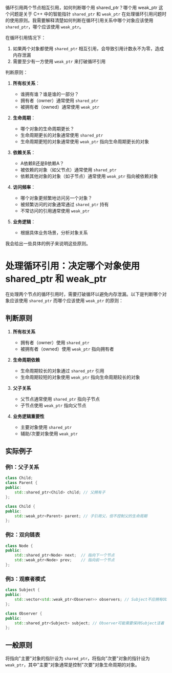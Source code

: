 循环引用两个节点相互引用，如何判断哪个用 shared_ptr？哪个用 weak_ptr
<think>
这个问题是关于 C++ 中的智能指针 `shared_ptr` 和 `weak_ptr` 在处理循环引用问题时的使用原则。我需要解释清楚如何判断在循环引用关系中哪个对象应该使用 `shared_ptr`，哪个应该使用 `weak_ptr`。

在循环引用情况下：
1. 如果两个对象都使用 `shared_ptr` 相互引用，会导致引用计数永不为零，造成内存泄漏
2. 需要至少有一方使用 `weak_ptr` 来打破循环引用

判断原则：

1. **所有权关系**：
   - 谁拥有谁？谁是谁的一部分？
   - 拥有者（owner）通常使用 `shared_ptr`
   - 被拥有者（owned）通常使用 `weak_ptr`

2. **生命周期**：
   - 哪个对象的生命周期更长？
   - 生命周期更长的对象通常使用 `shared_ptr`
   - 生命周期更短的对象通常使用 `weak_ptr` 指向生命周期更长的对象

3. **依赖关系**：
   - A依赖B还是B依赖A？
   - 被依赖的对象（如父节点）通常使用 `shared_ptr`
   - 依赖其他对象的对象（如子节点）通常使用 `weak_ptr` 指向被依赖对象

4. **访问频率**：
   - 哪个对象更频繁地访问另一个对象？
   - 被频繁访问的对象通常通过 `shared_ptr` 持有
   - 不常访问的引用通常使用 `weak_ptr`

5. **业务逻辑**：
   - 根据具体业务场景，分析对象关系

我会给出一些具体的例子来说明这些原则。
</think>

# 处理循环引用：决定哪个对象使用 shared_ptr 和 weak_ptr

在处理两个节点的循环引用时，需要打破循环以避免内存泄漏。以下是判断哪个对象应该使用 `shared_ptr` 而哪个应该使用 `weak_ptr` 的原则：

## 判断原则

1. **所有权关系**
   - 拥有者（owner）使用 `shared_ptr`
   - 被拥有者（owned）使用 `weak_ptr` 指向拥有者

2. **生命周期依赖**
   - 生命周期较长的对象通过 `shared_ptr` 引用
   - 生命周期较短的对象使用 `weak_ptr` 指向生命周期较长的对象

3. **父子关系**
   - 父节点通常使用 `shared_ptr` 指向子节点
   - 子节点使用 `weak_ptr` 指向父节点

4. **业务逻辑重要性**
   - 主要对象使用 `shared_ptr`
   - 辅助/次要对象使用 `weak_ptr`

## 实际例子

### 例1：父子关系
```cpp
class Child;
class Parent {
public:
    std::shared_ptr<Child> child; // 父拥有子
};

class Child {
public:
    std::weak_ptr<Parent> parent; // 子引用父，但不控制父的生命周期
};
```

### 例2：双向链表
```cpp
class Node {
public:
    std::shared_ptr<Node> next;  // 指向下一个节点
    std::weak_ptr<Node> prev;    // 指向前一个节点
};
```

### 例3：观察者模式
```cpp
class Subject {
public:
    std::vector<std::weak_ptr<Observer>> observers; // Subject不应拥有Observer
};

class Observer {
public:
    std::shared_ptr<Subject> subject; // Observer可能需要保持Subject活着
};
```

## 一般原则
将指向"主要"对象的指针设为 `shared_ptr`，将指向"次要"对象的指针设为 `weak_ptr`，其中"主要"对象通常是控制"次要"对象生命周期的对象。
